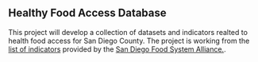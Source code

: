 ## Healthy Food Access Database

This project will develop a collection of datasets and indicators realted to health food access for San Diego County. The project is working from the [list of indicators]() provided by the [San Diego Food System Alliance.](http://www.sdfsa.org/).